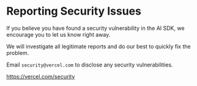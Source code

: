 # Reporting Security Issues

If you believe you have found a security vulnerability in the AI SDK, we encourage you to let us know right away.

We will investigate all legitimate reports and do our best to quickly fix the problem.

Email `security@vercel.com` to disclose any security vulnerabilities.

https://vercel.com/security
